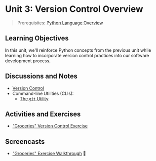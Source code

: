 
# Unit 3: Version Control Overview

> Prerequisites: [Python Language Overview](unit-2.md)

## Learning Objectives

In this unit, we'll reinforce Python concepts from the previous unit while learning how to incorporate version control practices into our software development process.

## Discussions and Notes

  + [Version Control](/notes/software/version-control.md)
  + Command-line Utilities (CLIs):
    + [The `git` Utility](/notes/clis/git.md)

## Activities and Exercises

  + ["Groceries" Version Control Exercise](/exercises/groceries/version-control.md)

## Screencasts

  + ["Groceries" Exercise Walkthrough](https://www.youtube.com/watch?v=Noy20XaMqho&feature=youtu.be) :movie_camera:
